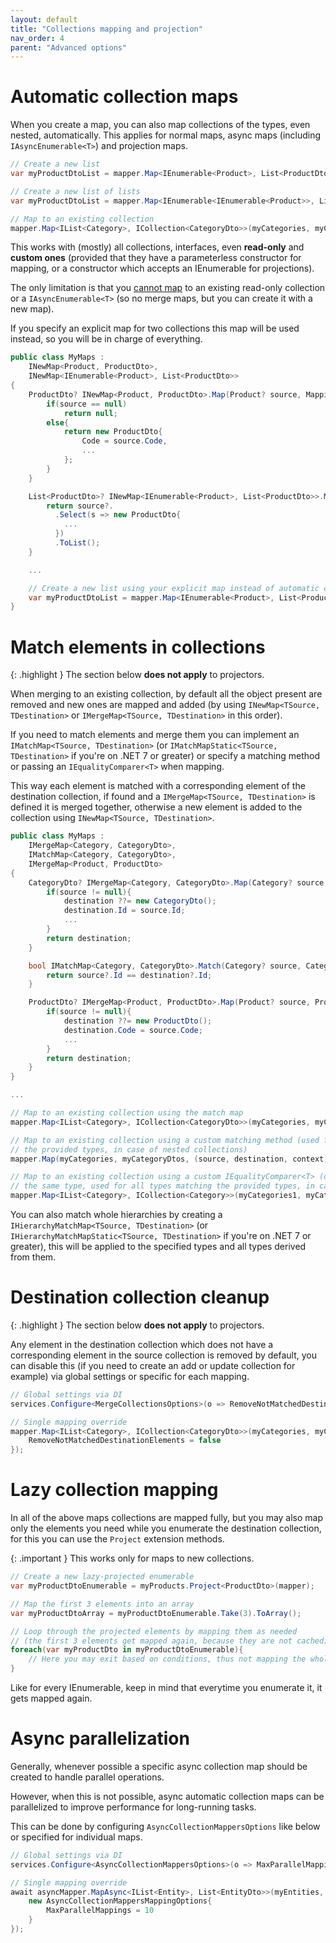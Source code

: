 ```yaml
---
layout: default
title: "Collections mapping and projection"
nav_order: 4
parent: "Advanced options"
---
```


# Automatic collection maps

When you create a map, you can also map collections of the types, even nested, automatically. This applies for normal maps, async maps (including `IAsyncEnumerable<T>`) and projection maps.

```csharp
// Create a new list
var myProductDtoList = mapper.Map<IEnumerable<Product>, List<ProductDto>>(myProducts);

// Create a new list of lists
var myProductDtoList = mapper.Map<IEnumerable<IEnumerable<Product>>, List<List<ProductDto>>>(myProductss);

// Map to an existing collection
mapper.Map<IList<Category>, ICollection<CategoryDto>>(myCategories, myCategoryDtos);
```

This works with (mostly) all collections, interfaces, even **read-only** and **custom ones** (provided that they have a parameterless constructor for mapping, or a constructor which accepts an IEnumerable<T> for projections).

The only limitation is that you <u>cannot map</u> to an existing read-only collection or a `IAsyncEnumerable<T>` (so no merge maps, but you can create it with a new map).

If you specify an explicit map for two collections this map will be used instead, so you will be in charge of everything.

```csharp
public class MyMaps :
    INewMap<Product, ProductDto>,
    INewMap<IEnumerable<Product>, List<ProductDto>>
{
    ProductDto? INewMap<Product, ProductDto>.Map(Product? source, MappingContext context){
        if(source == null)
            return null;
        else{
            return new ProductDto{
                Code = source.Code,
                ...
            };
        }
    }

    List<ProductDto>? INewMap<IEnumerable<Product>, List<ProductDto>>.Map(IEnumerable<Product>? source, MappingContext context){
        return source?.
          .Select(s => new ProductDto{
            ...
          })
          .ToList();
    }

    ...

    // Create a new list using your explicit map instead of automatic collection mapping
    var myProductDtoList = mapper.Map<IEnumerable<Product>, List<ProductDto>>(myProducts);
}
```

# Match elements in collections

{: .highlight }
The section below **does not apply** to projectors.

When merging to an existing collection, by default all the object present are removed and new ones are mapped and added (by using `INewMap<TSource, TDestination>` or `IMergeMap<TSource, TDestination>` in this order).

If you need to match elements and merge them you can implement an `IMatchMap<TSource, TDestination>` (or `IMatchMapStatic<TSource, TDestination>` if you're on .NET 7 or greater) or specify a matching method or passing an `IEqualityComparer<T>` when mapping.

This way each element is matched with a corresponding element of the destination collection, if found and a `IMergeMap<TSource, TDestination>` is defined it is merged together, otherwise a new element is added to the collection using `INewMap<TSource, TDestination>`.

```csharp
public class MyMaps :
    IMergeMap<Category, CategoryDto>,
    IMatchMap<Category, CategoryDto>,
    IMergeMap<Product, ProductDto>
{
    CategoryDto? IMergeMap<Category, CategoryDto>.Map(Category? source, CategoryDto? destination, MappingContext context){
        if(source != null){
            destination ??= new CategoryDto();
            destination.Id = source.Id;
            ...
        }
        return destination;
    }

    bool IMatchMap<Category, CategoryDto>.Match(Category? source, CategoryDto? destination, MatchingContext context){
        return source?.Id == destination?.Id;
    }

    ProductDto? IMergeMap<Product, ProductDto>.Map(Product? source, ProductDto? destination, MappingContext context){
        if(source != null){
            destination ??= new ProductDto();
            destination.Code = source.Code;
            ...
        }
        return destination;
    }
}

...

// Map to an existing collection using the match map
mapper.Map<IList<Category>, ICollection<CategoryDto>>(myCategories, myCategoryDtos);

// Map to an existing collection using a custom matching method (used for all types matching
// the provided types, in case of nested collections)
mapper.Map(myCategories, myCategoryDtos, (source, destination, context) => source?.Code == destination?.Code);

// Map to an existing collection using a custom IEqualityComparer<T> (only for matching
// the same type, used for all types matching the provided types, in case of nested collections)
mapper.Map<IList<Category>, ICollection<Category>>(myCategories1, myCategories2, myEqualityComparer);
```

You can also match whole hierarchies by creating a `IHierarchyMatchMap<TSource, TDestination>` (or `IHierarchyMatchMapStatic<TSource, TDestination>` if you're on .NET 7 or greater), this will be applied to the specified types and all types derived from them.

# Destination collection cleanup

{: .highlight }
The section below **does not apply** to projectors.

Any element in the destination collection which does not have a corresponding element in the source collection is removed by default, you can disable this (if you need to create an add or update collection for example) via global settings or specific for each mapping.

```csharp
// Global settings via DI
services.Configure<MergeCollectionsOptions>(o => RemoveNotMatchedDestinationElements = false);

// Single mapping override
mapper.Map<IList<Category>, ICollection<CategoryDto>>(myCategories, myCategoryDtos, new MergeCollectionsMappingOptions{
	RemoveNotMatchedDestinationElements = false
});
```

# Lazy collection mapping

In all of the above maps collections are mapped fully, but you may also map only the elements you need while you enumerate the destination collection, for this you can use the `Project` extension methods.

{: .important }
This works only for maps to new collections.

```csharp
// Create a new lazy-projected enumerable
var myProductDtoEnumerable = myProducts.Project<ProductDto>(mapper);

// Map the first 3 elements into an array
var myProductDtoArray = myProductDtoEnumerable.Take(3).ToArray();

// Loop through the projected elements by mapping them as needed
// (the first 3 elements get mapped again, because they are not cached)
foreach(var myProductDto in myProductDtoEnumerable){
    // Here you may exit based on conditions, thus not mapping the whole collection
}
```

Like for every IEnumerable, keep in mind that everytime you enumerate it, it gets mapped again.

# Async parallelization

Generally, whenever possible a specific async collection map should be created to handle parallel operations.

However, when this is not possible, async automatic collection maps can be parallelized to improve performance for long-running tasks.

This can be done by configuring `AsyncCollectionMappersOptions` like below or specified for individual maps.

```csharp
// Global settings via DI
services.Configure<AsyncCollectionMappersOptions>(o => MaxParallelMappings = 10);

// Single mapping override
await asyncMapper.MapAsync<IList<Entity>, List<EntityDto>>(myEntities, new object[]{
    new AsyncCollectionMappersMappingOptions{
        MaxParallelMappings = 10
    }
});
```